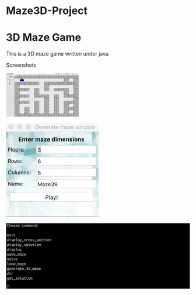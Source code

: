 # Maze3D-Project

# 3D Maze Game

This is a 3D maze game written under java

Screenshots

<img src="https://github.com/hagay3/Maze3D-Project/blob/master/images/main.png" width="200">



![Generate maze](https://github.com/hagay3/Maze3D-Project/blob/master/images/Generate.png)


![CLI](https://github.com/hagay3/Maze3D-Project/blob/master/images/CLI.png)
